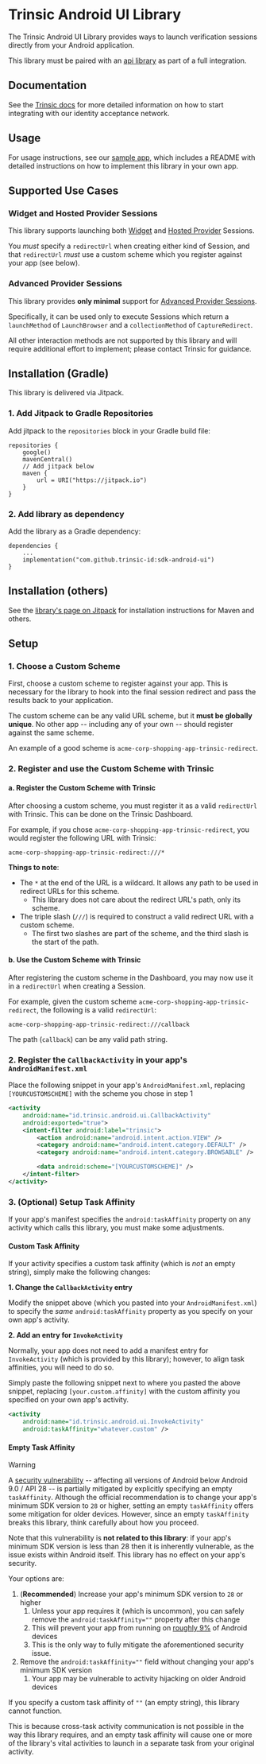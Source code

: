 # Trinsic Android UI Library

The Trinsic Android UI Library provides ways to launch verification sessions directly from your Android application.

This library must be paired with an [api library](https://github.com/trinsic-id/sdk#api-libraries) as part of a full integration.

## Documentation

See the [Trinsic docs](https://docs.trinsic.id/docs/) for more detailed information on how to start integrating with our identity acceptance network.

## Usage

For usage instructions, see our [sample app](https://github.com/trinsic-id/sdk/tree/main/ui-android/samples/android_sample), which includes a README with detailed instructions on how to implement this library in your own app.

## Supported Use Cases

### Widget and Hosted Provider Sessions

This library supports launching both [Widget](https://docs.trinsic.id/docs/widget-session) and [Hosted Provider](https://docs.trinsic.id/docs/hosted-provider-session) Sessions.

You _must_ specify a `redirectUrl` when creating either kind of Session, and that `redirectUrl` _must_ use a custom scheme which you register against your app (see below).

### Advanced Provider Sessions

This library provides **only minimal** support for [Advanced Provider Sessions](https://docs.trinsic.id/docs/advanced-provider-session). 

Specifically, it can be used only to execute Sessions which return a `launchMethod` of `LaunchBrowser` and a `collectionMethod` of `CaptureRedirect`.

All other interaction methods are not supported by this library and will require additional effort to implement; please contact Trinsic for guidance.


## Installation (Gradle)

This library is delivered via Jitpack.

### 1. Add Jitpack to Gradle Repositories

Add jitpack to the `repositories` block in your Gradle build file:

```
repositories {
    google()
    mavenCentral()
    // Add jitpack below
    maven {
        url = URI("https://jitpack.io")
    }
}
```

### 2. Add library as dependency

Add the library as a Gradle dependency:

```
dependencies {
    ...
    implementation("com.github.trinsic-id:sdk-android-ui")
}
```

## Installation (others)

See the [library's page on Jitpack](https://jitpack.io/#trinsic-id/sdk-android-ui) for installation instructions for Maven and others.

## Setup

### 1. Choose a Custom Scheme

First, choose a custom scheme to register against your app. This is necessary for the library to hook into the final session redirect and pass the results back to your application.

The custom scheme can be any valid URL scheme, but it **must be globally unique**. No other app -- including any of your own -- should register against the same scheme.

An example of a good scheme is `acme-corp-shopping-app-trinsic-redirect`.

### 2. Register and use the Custom Scheme with Trinsic

#### a. Register the Custom Scheme with Trinsic
After choosing a custom scheme, you must register it as a valid `redirectUrl` with Trinsic.
This can be done on the Trinsic Dashboard.

For example, if you chose `acme-corp-shopping-app-trinsic-redirect`, you would register the following URL with Trinsic:

```
acme-corp-shopping-app-trinsic-redirect:///*
```

**Things to note**:
- The `*` at the end of the URL is a wildcard. It allows any path to be used in redirect URLs for this scheme.
    - This library does not care about the redirect URL's path, only its scheme.
- The triple slash (`///`) is required to construct a valid redirect URL with a custom scheme.
    - The first two slashes are part of the scheme, and the third slash is the start of the path.

#### b. Use the Custom Scheme with Trinsic
After registering the custom scheme in the Dashboard, you may now use it in a `redirectUrl` when creating a Session.

For example, given the custom scheme `acme-corp-shopping-app-trinsic-redirect`, the following is a valid `redirectUrl`:

```
acme-corp-shopping-app-trinsic-redirect:///callback
```

The path (`callback`) can be any valid path string.

### 2. Register the `CallbackActivity` in your app's `AndroidManifest.xml`

Place the following snippet in your app's `AndroidManifest.xml`, replacing `[YOURCUSTOMSCHEME]` with the scheme you chose in step 1

```xml
<activity
    android:name="id.trinsic.android.ui.CallbackActivity"
    android:exported="true">
    <intent-filter android:label="trinsic">
        <action android:name="android.intent.action.VIEW" />
        <category android:name="android.intent.category.DEFAULT" />
        <category android:name="android.intent.category.BROWSABLE" />

        <data android:scheme="[YOURCUSTOMSCHEME]" />
    </intent-filter>
</activity>
```

### 3. (Optional) Setup Task Affinity

If your app's manifest specifies the `android:taskAffinity` property on any activity which calls this library, you must make some adjustments.

#### Custom Task Affinity

If your activity specifies a custom task affinity (which is _not_ an empty string), simply make the following changes:

**1. Change the `CallbackActivity` entry**

Modify the snippet above (which you pasted into your `AndroidManifest.xml`) to specify the _same_ `android:taskAffinity` property as you specify on your own app's activity.

**2. Add an entry for `InvokeActivity`**

Normally, your app does not need to add a manifest entry for `InvokeActivity` (which is provided by this library); however, to align task affinities, you will need to do so.

Simply paste the following snippet next to where you pasted the above snippet, replacing `[your.custom.affinity]` with the custom affinity you specified on your own app's activity.

```xml
<activity
    android:name="id.trinsic.android.ui.InvokeActivity"
    android:taskAffinity="whatever.custom" />
```

#### Empty Task Affinity

> [!WARNING]  
> A [security vulnerability](https://developer.android.com/privacy-and-security/risks/strandhogg) -- affecting all versions of Android below Android 9.0 / API 28 -- is partially mitigated by explicitly specifying an empty `taskAffinity`.
> Although the official recommendation is to change your app's minimum SDK version to `28` or higher, setting an empty `taskAffinity` offers some mitigation for older devices.
> However, since an empty `taskAffinity` breaks this library, think carefully about how you proceed.
>
> Note that this vulnerability is **not related to this library**: if your app's minimum SDK version is less than 28 then it is inherently vulnerable, as the issue exists within Android itself. This library has no effect on your app's security.
>
> Your options are:
> 1. (**Recommended**) Increase your app's minimum SDK version to `28` or higher
>       1. Unless your app requires it (which is uncommon), you can safely remove the `android:taskAffinity=""` property after this change
>       2. This will prevent your app from running on [roughly 9%](https://gs.statcounter.com/os-version-market-share/android) of Android devices
>       3. This is the only way to fully mitigate the aforementioned security issue.
> 2. Remove the `android:taskAffinity=""` field without changing your app's minimum SDK version
>       1. Your app may be vulnerable to activity hijacking on older Android devices

If you specify a custom task affinity of `""` (an empty string), this library cannot function.

This is because cross-task activity communication is not possible in the way this library requires, and an empty task affinity will cause one or more of the library's vital activities to launch in a separate task from your original activity.
